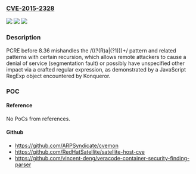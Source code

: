 ### [CVE-2015-2328](https://cve.mitre.org/cgi-bin/cvename.cgi?name=CVE-2015-2328)
![](https://img.shields.io/static/v1?label=Product&message=n%2Fa&color=blue)
![](https://img.shields.io/static/v1?label=Version&message=n%2Fa&color=blue)
![](https://img.shields.io/static/v1?label=Vulnerability&message=n%2Fa&color=brighgreen)

### Description

PCRE before 8.36 mishandles the /((?(R)a|(?1)))+/ pattern and related patterns with certain recursion, which allows remote attackers to cause a denial of service (segmentation fault) or possibly have unspecified other impact via a crafted regular expression, as demonstrated by a JavaScript RegExp object encountered by Konqueror.

### POC

#### Reference
No PoCs from references.

#### Github
- https://github.com/ARPSyndicate/cvemon
- https://github.com/RedHatSatellite/satellite-host-cve
- https://github.com/vincent-deng/veracode-container-security-finding-parser

